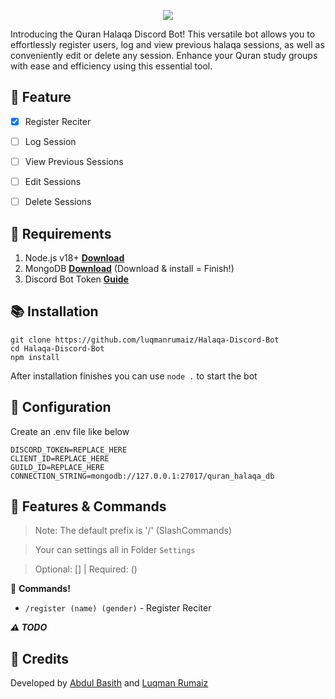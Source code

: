 <p align="center">
<img src="https://capsule-render.vercel.app/api?type=waving&color=gradient&height=200&section=header&text=QuranHalaqaBot&fontSize=80&fontAlignY=35&animation=twinkling&fontColor=gradient"/> </a> 
</p>
Introducing the Quran Halaqa Discord Bot! This versatile bot allows you to effortlessly register users, log and view previous halaqa sessions, as well as conveniently edit or delete any session. Enhance your Quran study groups with ease and efficiency using this essential tool.

## 📑 Feature
- [x] Register Reciter
- [ ] Log Session
- [ ] View Previous Sessions
- [ ] Edit Sessions
- [ ] Delete Sessions


## 📎 Requirements

1. Node.js v18+ **[Download](https://nodejs.org/en/downl18d/)**
2. MongoDB **[Download](https://www.mongodb.com/try/download/community)** (Download & install = Finish!)
3. Discord Bot Token **[Guide](https://discordjs.guide/preparations/setting-up-a-bot-application.html#creating-your-bot)**

## 📚 Installation

```
git clone https://github.com/luqmanrumaiz/Halaqa-Discord-Bot
cd Halaqa-Discord-Bot
npm install
```

After installation finishes you can use `node .` to start the bot

## 📄 Configuration

Create an .env file like below 

```.env
DISCORD_TOKEN=REPLACE_HERE
CLIENT_ID=REPLACE_HERE
GUILD_ID=REPLACE_HERE
CONNECTION_STRING=mongodb://127.0.0.1:27017/quran_halaqa_db
```

## 🔩 Features & Commands

> Note: The default prefix is '/' (SlashCommands)

> Your can settings all in Folder `Settings`

> Optional: [] | Required: ()

💫 **Commands!** 
- `/register (name) (gender)` - Register Reciter

***⚠️ TODO***

## 📝 Credits
Developed by [Abdul Basith](https://github.com/abdulbasithh) and [Luqman Rumaiz](https://github.com/luqmanrumaiz)
